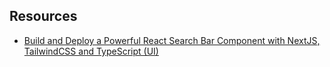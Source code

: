 ## Resources
- [Build and Deploy a Powerful React Search Bar Component with NextJS, TailwindCSS and TypeScript (UI)](https://www.youtube.com/watch?v=0e1Z7-jVTyM&t=1s)